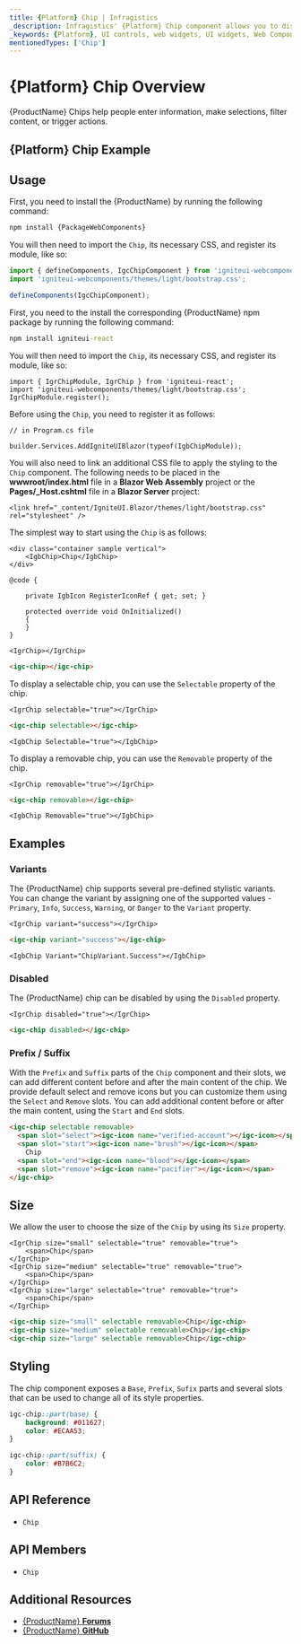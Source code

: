 ```yaml
---
title: {Platform} Chip | Infragistics
_description: Infragistics' {Platform} Chip component allows you to display content in a predefined style to decorate other components anywhere in an application.
_keywords: {Platform}, UI controls, web widgets, UI widgets, Web Components, {Platform} Chip Components, Infragistics
mentionedTypes: ['Chip']
---
```


# {Platform} Chip Overview

{ProductName} Chips help people enter information, make selections, filter content, or trigger actions.

## {Platform} Chip Example

<code-view style="height: 80px"
           data-demos-base-url="{environment:dvDemosBaseUrl}"
           iframe-src="{environment:dvDemosBaseUrl}/inputs/chip-overview"
           alt="{Platform} Chip Example"
           github-src="inputs/chip/overview">
</code-view>

<div class="divider"></div>

## Usage

<!-- WebComponents -->
First, you need to install the {ProductName} by running the following command:

```cmd
npm install {PackageWebComponents}
```

You will then need to import the `Chip`, its necessary CSS, and register its module, like so:

```ts
import { defineComponents, IgcChipComponent } from 'igniteui-webcomponents';
import 'igniteui-webcomponents/themes/light/bootstrap.css';

defineComponents(IgcChipComponent);
```
<!-- end: WebComponents -->

<!-- React -->
First, you need to the install the corresponding {ProductName} npm package by running the following command:

```cmd
npm install igniteui-react
```

You will then need to import the `Chip`, its necessary CSS, and register its module, like so:

```tsx
import { IgrChipModule, IgrChip } from 'igniteui-react';
import 'igniteui-webcomponents/themes/light/bootstrap.css';
IgrChipModule.register();
```
<!-- end: React -->

<!-- Blazor -->

Before using the `Chip`, you need to register it as follows:

```razor
// in Program.cs file

builder.Services.AddIgniteUIBlazor(typeof(IgbChipModule));
```

You will also need to link an additional CSS file to apply the styling to the `Chip` component. The following needs to be placed in the **wwwroot/index.html** file in a **Blazor Web Assembly** project or the **Pages/_Host.cshtml** file in a **Blazor Server** project:

```razor
<link href="_content/IgniteUI.Blazor/themes/light/bootstrap.css" rel="stylesheet" />
```

<!-- end: Blazor -->

The simplest way to start using the `Chip` is as follows:

```razor
<div class="container sample vertical">
    <IgbChip>Chip</IgbChip>
</div>

@code {

    private IgbIcon RegisterIconRef { get; set; }

    protected override void OnInitialized()
    {
    }
}
```

```tsx
<IgrChip></IgrChip>
```

```html
<igc-chip></igc-chip>
```

To display a selectable chip, you can use the `Selectable` property of the chip.

```tsx
<IgrChip selectable="true"></IgrChip>
```

```html
<igc-chip selectable></igc-chip>
```

```razor
<IgbChip Selectable="true"></IgbChip>
```

To display a removable chip, you can use the `Removable` property of the chip.

```tsx
<IgrChip removable="true"></IgrChip>
```

```html
<igc-chip removable></igc-chip>
```

```razor
<IgbChip Removable="true"></IgbChip>
```

## Examples

### Variants

The {ProductName} chip supports several pre-defined stylistic variants. You can change the variant by assigning one of the supported values - `Primary`, `Info`, `Success`, `Warning`, or `Danger` to the `Variant` property.

```tsx
<IgrChip variant="success"></IgrChip>
```

```html
<igc-chip variant="success"></igc-chip>
```

```razor
<IgbChip Variant="ChipVariant.Success"></IgbChip>
```

<code-view style="height: 80px"
           data-demos-base-url="{environment:dvDemosBaseUrl}"
           iframe-src="{environment:dvDemosBaseUrl}/inputs/chip-variants"
           alt="{Platform} Chip Variants Example"
           github-src="inputs/chip/variants">
</code-view>

### Disabled

The {ProductName} chip can be disabled by using the `Disabled` property.

```tsx
<IgrChip disabled="true"></IgrChip>
```

```html
<igc-chip disabled></igc-chip>
```

### Prefix / Suffix

With the `Prefix` and `Suffix` parts of the `Chip` component and their slots, we can add different content before and after the main content of the chip. We provide default select and remove icons but you can customize them using the `Select` and `Remove` slots. You can add additional content before or after the main content, using the `Start` and `End` slots.

```html
<igc-chip selectable removable>
  <span slot="select"><igc-icon name="verified-account"></igc-icon></span>
  <span slot="start"><igc-icon name="brush"></igc-icon></span>
    Chip
  <span slot="end"><igc-icon name="blood"></igc-icon></span>
  <span slot="remove"><igc-icon name="pacifier"></igc-icon></span>
</igc-chip>
```

<code-view style="height: 80px"
           data-demos-base-url="{environment:dvDemosBaseUrl}"
           iframe-src="{environment:dvDemosBaseUrl}/inputs/chip-multiple"
           alt="{Platform} Chip Multiple Example"
           github-src="inputs/chip/multiple">
</code-view>

## Size

We allow the user to choose the size of the `Chip` by using its `Size` property.

```tsx
<IgrChip size="small" selectable="true" removable="true">
    <span>Chip</span>
</IgrChip>
<IgrChip size="medium" selectable="true" removable="true">
    <span>Chip</span>
</IgrChip>
<IgrChip size="large" selectable="true" removable="true">
    <span>Chip</span>
</IgrChip>
```

```html
<igc-chip size="small" selectable removable>Chip</igc-chip>
<igc-chip size="medium" selectable removable>Chip</igc-chip>
<igc-chip size="large" selectable removable>Chip</igc-chip>
```

<code-view style="height: 80px"
           data-demos-base-url="{environment:dvDemosBaseUrl}"
           iframe-src="{environment:dvDemosBaseUrl}/inputs/chip-size"
           alt="{Platform} Chip Size Example"
           github-src="inputs/chip/size">
</code-view>

## Styling

The chip component exposes a `Base`, `Prefix`, `Sufix` parts and several slots that can be used to change all of its style properties.

```css
igc-chip::part(base) {
    background: #011627;
    color: #ECAA53;
}

igc-chip::part(suffix) {
    color: #B7B6C2;
}
```

<code-view style="height: 80px"
           data-demos-base-url="{environment:dvDemosBaseUrl}"
           iframe-src="{environment:dvDemosBaseUrl}/inputs/chip-styling"
           alt="{Platform} Chip Styling Example"
           github-src="inputs/chip/styling">
</code-view>


## API Reference

* `Chip`

<div class="divider--half"></div>

## API Members

 - `Chip`


## Additional Resources

* [{ProductName} **Forums**](https://www.infragistics.com/community/forums/f/ignite-ui-for-{PlatformLower})
* [{ProductName} **GitHub**](https://github.com/IgniteUI/igniteui-{PlatformLowerNoHyphen})
